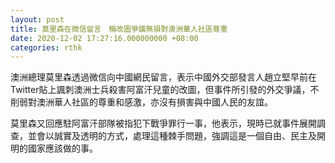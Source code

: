 ```yaml
---
layout: post
title: 莫里森在微信留言　稱改圖爭議無損對澳洲華人社區尊重
date: 2020-12-02 17:27:16.000000000 +08:00
categories: rthk
---
```


澳洲總理莫里森透過微信向中國網民留言，表示中國外交部發言人趙立堅早前在Twitter貼上諷刺澳洲士兵殺害阿富汗兒童的改圖，但事件所引發的外交爭議，不削弱對澳洲華人社區的尊重和感激，亦沒有損害與中國人民的友誼。

莫里森又回應駐阿富汗部隊被指犯下戰爭罪行一事，他表示，現時已就事件展開調查，並會以誠實及透明的方式，處理這種棘手問題，強調這是一個自由、民主及開明的國家應該做的事。
